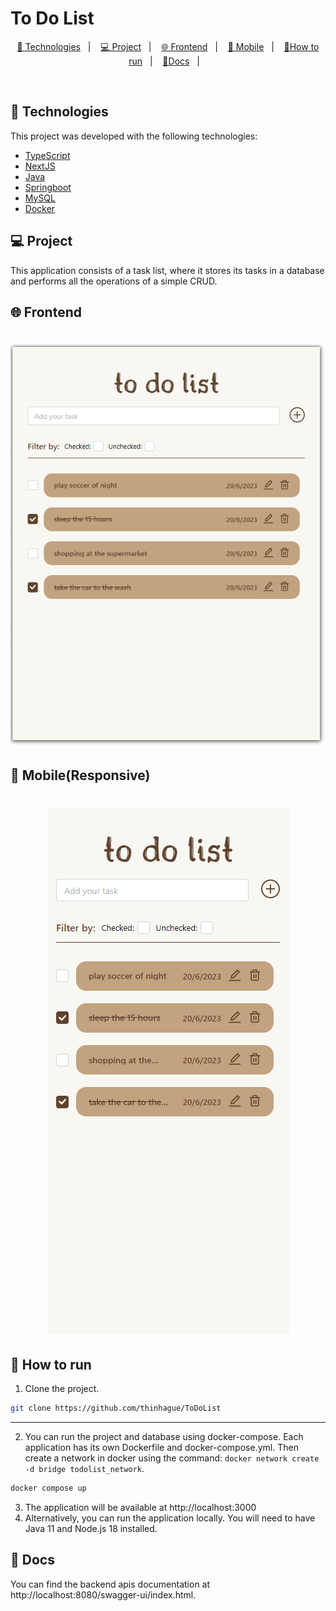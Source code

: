 # To Do List

<p align="center">
  <a href="#-technologies">🚀 Technologies</a>&nbsp;&nbsp;&nbsp;|&nbsp;&nbsp;&nbsp;
  <a href="#-project">💻 Project</a>&nbsp;&nbsp;&nbsp;|&nbsp;&nbsp;&nbsp;
  <a href="#-frontend">🌐 Frontend</a>&nbsp;&nbsp;&nbsp;|&nbsp;&nbsp;&nbsp;
  <a href="#-mobile(Responsive)">📱 Mobile</a>&nbsp;&nbsp;&nbsp;|&nbsp;&nbsp;&nbsp;
  <a href="#-how-to-run">🔖How to run</a>&nbsp;&nbsp;&nbsp;|&nbsp;&nbsp;&nbsp;
  <a href="#-docs">🔖Docs</a>&nbsp;&nbsp;&nbsp;|&nbsp;&nbsp;&nbsp;
</p>

<br>

## 🚀 Technologies

This project was developed with the following technologies:

- [TypeScript]()
- [NextJS]()
- [Java]()
- [Springboot]()
- [MySQL]()
- [Docker]()

## 💻 Project
This application consists of a task list, where it stores its tasks in a database and performs all the operations of a simple CRUD.



## 🌐 Frontend
<h1 align="center">
    <img  src="./todolist-front/src/assets/todolist-desk.PNG" />
</h1>

## 📱 Mobile(Responsive)
<h1 align="center">
    <img  src="./todolist-front/src/assets/todolist-mob.PNG" />
</h1>

    
## 🔖 How to run

1. Clone the project.

```sh
git clone https://github.com/thinhague/ToDoList
```
---
2. You can run the project and database using docker-compose. Each application has its own Dockerfile and docker-compose.yml. 
Then create a network in docker using the command: `docker network create -d bridge todolist_network`.

```sh
docker compose up
```
3. The application will be available at http://localhost:3000
4. Alternatively, you can run the application locally. You will need to have Java 11 and Node.js 18 installed.

## 🔖 Docs
You can find the backend apis documentation at http://localhost:8080/swagger-ui/index.html.

